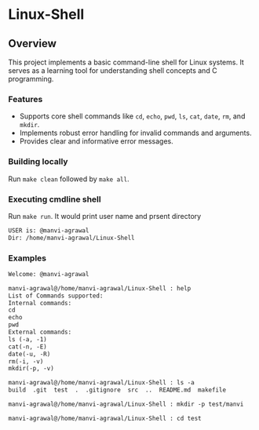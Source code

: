 # Linux-Shell

## Overview

This project implements a basic command-line shell for Linux systems. It serves as a learning tool for understanding shell concepts and C programming.

### Features

- Supports core shell commands like `cd`, `echo`, `pwd`, `ls`, `cat`, `date`, `rm`, and `mkdir`.
- Implements robust error handling for invalid commands and arguments.
- Provides clear and informative error messages.

### Building locally

Run `make clean` followed by `make all`.

### Executing cmdline shell

Run `make run`. It would print user name and prsent directory

```txt
USER is: @manvi-agrawal
Dir: /home/manvi-agrawal/Linux-Shell
```

### Examples

```txt
Welcome: @manvi-agrawal 

manvi-agrawal@/home/manvi-agrawal/Linux-Shell : help
List of Commands supported:
Internal commands:
cd
echo
pwd
External commands:
ls (-a, -1)
cat(-n, -E)
date(-u, -R)
rm(-i, -v)
mkdir(-p, -v)

manvi-agrawal@/home/manvi-agrawal/Linux-Shell : ls -a
build  .git  test  .  .gitignore  src  ..  README.md  makefile

manvi-agrawal@/home/manvi-agrawal/Linux-Shell : mkdir -p test/manvi

manvi-agrawal@/home/manvi-agrawal/Linux-Shell : cd test
```
